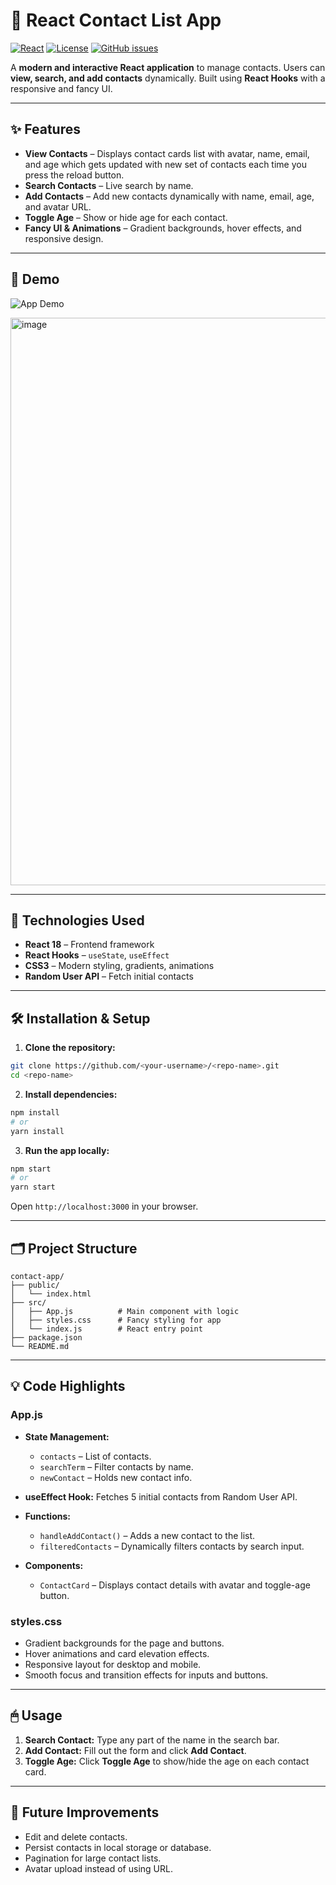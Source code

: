 

# 🌟 React Contact List App

[![React](https://img.shields.io/badge/React-18.2.0-blue?logo=react\&logoColor=white)](https://reactjs.org/)
[![License](https://img.shields.io/badge/License-MIT-green)](LICENSE)
[![GitHub issues](https://img.shields.io/github/issues/<your-username>/<repo-name>)](https://github.com/<your-username>/<repo-name>/issues)

A **modern and interactive React application** to manage contacts. Users can **view, search, and add contacts** dynamically. Built using **React Hooks** with a responsive and fancy UI.

---

## ✨ Features

* **View Contacts** – Displays contact cards list with avatar, name, email, and age which gets updated with new set of contacts each time you press the reload button.
* **Search Contacts** – Live search by name.
* **Add Contacts** – Add new contacts dynamically with name, email, age, and avatar URL.
* **Toggle Age** – Show or hide age for each contact.
* **Fancy UI & Animations** – Gradient backgrounds, hover effects, and responsive design.

---

## 📸 Demo

![App Demo](https://contact-list-react-seven.vercel.app/)


<img width="1822" height="908" alt="image" src="https://github.com/user-attachments/assets/b8270fdb-a9f3-4c26-8c78-fcecce63f1ce" />


---

## 🚀 Technologies Used

* **React 18** – Frontend framework
* **React Hooks** – `useState`, `useEffect`
* **CSS3** – Modern styling, gradients, animations
* **Random User API** – Fetch initial contacts

---

## 🛠 Installation & Setup

1. **Clone the repository:**

```bash
git clone https://github.com/<your-username>/<repo-name>.git
cd <repo-name>
```

2. **Install dependencies:**

```bash
npm install
# or
yarn install
```

3. **Run the app locally:**

```bash
npm start
# or
yarn start
```

Open `http://localhost:3000` in your browser.

---

## 🗂 Project Structure

```
contact-app/
├── public/
│   └── index.html
├── src/
│   ├── App.js          # Main component with logic
│   ├── styles.css      # Fancy styling for app
│   └── index.js        # React entry point
├── package.json
└── README.md
```

---

## 💡 Code Highlights

### App.js

* **State Management:**

  * `contacts` – List of contacts.
  * `searchTerm` – Filter contacts by name.
  * `newContact` – Holds new contact info.

* **useEffect Hook:** Fetches 5 initial contacts from Random User API.

* **Functions:**

  * `handleAddContact()` – Adds a new contact to the list.
  * `filteredContacts` – Dynamically filters contacts by search input.

* **Components:**

  * `ContactCard` – Displays contact details with avatar and toggle-age button.

### styles.css

* Gradient backgrounds for the page and buttons.
* Hover animations and card elevation effects.
* Responsive layout for desktop and mobile.
* Smooth focus and transition effects for inputs and buttons.

---

## 🖱 Usage

1. **Search Contact:** Type any part of the name in the search bar.
2. **Add Contact:** Fill out the form and click **Add Contact**.
3. **Toggle Age:** Click **Toggle Age** to show/hide the age on each contact card.

---

## 🌱 Future Improvements

* Edit and delete contacts.
* Persist contacts in local storage or database.
* Pagination for large contact lists.
* Avatar upload instead of using URL.






